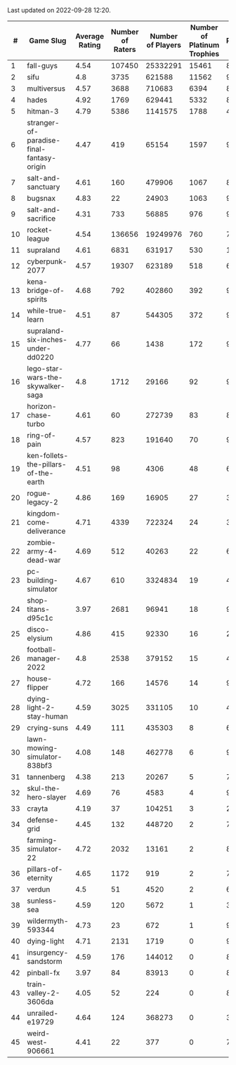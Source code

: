 Last updated on 2022-09-28 12:20.


|#|Game Slug|Average Rating|Number of Raters|Number of Players|Number of Platinum Trophies|Max Rarity (%)|
|---|---|---|---|---|---|---|
|1|fall-guys|4.54|107450|25332291|15461|89|
|2|sifu|4.8|3735|621588|11562|96|
|3|multiversus|4.57|3688|710683|6394|82|
|4|hades|4.92|1769|629441|5332|89|
|5|hitman-3|4.79|5386|1141575|1788|48|
|6|stranger-of-paradise-final-fantasy-origin|4.47|419|65154|1597|98|
|7|salt-and-sanctuary|4.61|160|479906|1067|83|
|8|bugsnax|4.83|22|24903|1063|97|
|9|salt-and-sacrifice|4.31|733|56885|976|91|
|10|rocket-league|4.54|136656|19249976|760|74|
|11|supraland|4.61|6831|631917|530|100|
|12|cyberpunk-2077|4.57|19307|623189|518|60|
|13|kena-bridge-of-spirits|4.68|792|402860|392|94|
|14|while-true-learn|4.51|87|544305|372|93|
|15|supraland-six-inches-under-dd0220|4.77|66|1438|172|99|
|16|lego-star-wars-the-skywalker-saga|4.8|1712|29166|92|98|
|17|horizon-chase-turbo|4.61|60|272739|83|83|
|18|ring-of-pain|4.57|823|191640|70|97|
|19|ken-follets-the-pillars-of-the-earth|4.51|98|4306|48|60|
|20|rogue-legacy-2|4.86|169|16905|27|36|
|21|kingdom-come-deliverance|4.71|4339|722324|24|30|
|22|zombie-army-4-dead-war|4.69|512|40263|22|66|
|23|pc-building-simulator|4.67|610|3324834|19|47|
|24|shop-titans-d95c1c|3.97|2681|96941|18|98|
|25|disco-elysium|4.86|415|92330|16|28|
|26|football-manager-2022|4.8|2538|379152|15|48|
|27|house-flipper|4.72|166|14576|14|93|
|28|dying-light-2-stay-human|4.59|3025|331105|10|48|
|29|crying-suns|4.49|111|435303|8|65|
|30|lawn-mowing-simulator-838bf3|4.08|148|462778|6|92|
|31|tannenberg|4.38|213|20267|5|73|
|32|skul-the-hero-slayer|4.69|76|4583|4|96|
|33|crayta|4.19|37|104251|3|22|
|34|defense-grid|4.45|132|448720|2|79|
|35|farming-simulator-22|4.72|2032|13161|2|86|
|36|pillars-of-eternity|4.65|1172|919|2|79|
|37|verdun|4.5|51|4520|2|63|
|38|sunless-sea|4.59|120|5672|1|38|
|39|wildermyth-593344|4.73|23|672|1|91|
|40|dying-light|4.71|2131|1719|0|98|
|41|insurgency-sandstorm|4.59|176|144012|0|8|
|42|pinball-fx|3.97|84|83913|0|86|
|43|train-valley-2-3606da|4.05|52|224|0|89|
|44|unrailed-e19729|4.64|124|368273|0|39|
|45|weird-west-906661|4.41|22|377|0|72|
